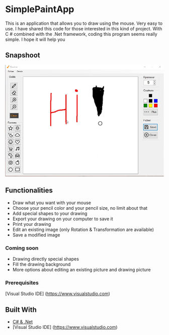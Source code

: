 ﻿# SimplePaintApp 

This is an application that allows you to draw using the mouse. Very easy to use.
I have shared this code for those interested in this kind of project. With C # combined with the .Net framework, coding this program seems really simple. I hope it will help you

## Snapshoot

![Hi !](screenshots/screenshot_1.jpg "Drawing something")

## Functionalities 

- Draw what you want with your mouse
- Choose your pencil color and your pencil size, no limit about that
- Add special shapes to your drawing
- Export your drawing on your computer to save it
- Print your drawing 
- Edit an existing image (only Rotation & Transformation are available)
- Save a modified image

### Coming soon

- Drawing directly special shapes
- Fill the drawing background
- More options about editing an existing picture and drawing picture

### Prerequisites

[Visual Studio IDE] (https://www.visualstudio.com)

## Built With

* [C# & .Net](https://docs.microsoft.com/en-us/dotnet/csharp/programming-guide/)
* [Visual Studio IDE] (https://www.visualstudio.com)
